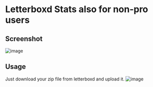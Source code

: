 # Letterboxd Stats also for non-pro users

## Screenshot
![image](https://github.com/user-attachments/assets/81be9265-80a8-4811-a542-fbbb2dc14a34)


## Usage
Just download your zip file from letterboxd and upload it.
![image](https://github.com/user-attachments/assets/1535b5bb-4d70-4f99-80c4-81d89582be37)
